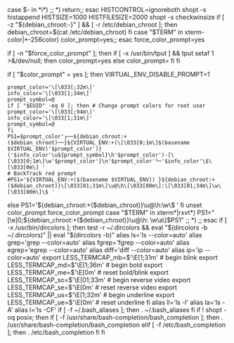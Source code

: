 <addr>
case $- in
    *i*) ;;
      *) return;;
esac
HISTCONTROL=ignoreboth
shopt -s histappend
HISTSIZE=1000
HISTFILESIZE=2000
shopt -s checkwinsize
if [ -z "${debian_chroot:-}" ] && [ -r /etc/debian_chroot ]; then
    debian_chroot=$(cat /etc/debian_chroot)
fi
case "$TERM" in
    xterm-color|*-256color) color_prompt=yes;;
esac
force_color_prompt=yes

if [ -n "$force_color_prompt" ]; then
    if [ -x /usr/bin/tput ] && tput setaf 1 >&/dev/null; then
	color_prompt=yes
    else
	color_prompt=
    fi
fi


if [ "$color_prompt" = yes ]; then
    VIRTUAL_ENV_DISABLE_PROMPT=1

    prompt_color='\[\033[;32m\]'
    info_color='\[\033[1;34m\]'
    prompt_symbol=@
    if [ "$EUID" -eq 0 ]; then # Change prompt colors for root user
	prompt_color='\[\033[;94m\]'
	info_color='\[\033[1;31m\]'
	prompt_symbol=@
    fi
    PS1=$prompt_color'┌──${debian_chroot:+($debian_chroot)──}${VIRTUAL_ENV:+(\[\033[0;1m\]$(basename $VIRTUAL_ENV)'$prompt_color')}('$info_color'\u${prompt_symbol}\h'$prompt_color')-[\[\033[0;1m\]\w'$prompt_color']\n'$prompt_color'└─'$info_color'\$\[\033[0m\] '
    # BackTrack red prompt
    #PS1='${VIRTUAL_ENV:+($(basename $VIRTUAL_ENV)) }${debian_chroot:+($debian_chroot)}\[\033[01;31m\]\u@\h\[\033[00m\]:\[\033[01;34m\]\w\[\033[00m\]\$ '
else
    PS1='${debian_chroot:+($debian_chroot)}\u@\h:\w\$ '
fi
unset color_prompt force_color_prompt
case "$TERM" in
xterm*|rxvt*)
    PS1="\[\e]0;${debian_chroot:+($debian_chroot)}\u@\h: \w\a\]$PS1"
    ;;
*)
    ;;
esac
if [ -x /usr/bin/dircolors ]; then
    test -r ~/.dircolors && eval "$(dircolors -b ~/.dircolors)" || eval "$(dircolors -b)"
    alias ls='ls --color=auto'
    alias grep='grep --color=auto'
    alias fgrep='fgrep --color=auto'
    alias egrep='egrep --color=auto'
    alias diff='diff --color=auto'
    alias ip='ip --color=auto'
    export LESS_TERMCAP_mb=$'\E[1;31m'     # begin blink
    export LESS_TERMCAP_md=$'\E[1;36m'     # begin bold
    export LESS_TERMCAP_me=$'\E[0m'        # reset bold/blink
    export LESS_TERMCAP_so=$'\E[01;33m'    # begin reverse video
    export LESS_TERMCAP_se=$'\E[0m'        # reset reverse video
    export LESS_TERMCAP_us=$'\E[1;32m'     # begin underline
    export LESS_TERMCAP_ue=$'\E[0m'        # reset underline
fi
alias ll='ls -l'
alias la='ls -A'
alias l='ls -CF'
if [ -f ~/.bash_aliases ]; then
    . ~/.bash_aliases
fi
if ! shopt -oq posix; then
  if [ -f /usr/share/bash-completion/bash_completion ]; then
    . /usr/share/bash-completion/bash_completion
  elif [ -f /etc/bash_completion ]; then
    . /etc/bash_completion
  fi
fi
</addr>
